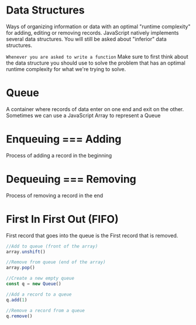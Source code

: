 # Data Structures
Ways of organizing information or data with an optimal "runtime complexity" for adding, editing or removing records. 
JavaScript natively implements several data structures. 
You will still be asked about "inferior" data structures. 

`Whenever you are asked to write a function`
Make sure to first think about the data structure you should use to solve the problem that has an optimal runtime complexity for what we're trying to solve. 

# Queue
A container where records of data enter on one end and exit on the other.  
Sometimes we can use a JavaScript Array to represent a Queue

# Enqueuing === Adding
Process of adding a record in the beginning

# Dequeuing === Removing
Process of removing a record in the end

# First In First Out (FIFO) 
First record that goes into the queue is the First record that is removed. 

```js
//Add to queue (front of the array)
array.unshift()

//Remove from queue (end of the array)
array.pop()

//Create a new empty queue
const q = new Queue()

//Add a record to a queue
q.add(1)

//Remove a record from a queue
q.remove()
```
